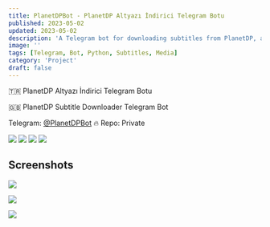 ```yaml
---
title: PlanetDPBot - PlanetDP Altyazı İndirici Telegram Botu
published: 2023-05-02
updated: 2023-05-02
description: 'A Telegram bot for downloading subtitles from PlanetDP, a Turkish subtitle database'
image: ''
tags: [Telegram, Bot, Python, Subtitles, Media]
category: 'Project'
draft: false
---
```


🇹🇷 PlanetDP Altyazı İndirici Telegram Botu

🇬🇧 PlanetDP Subtitle Downloader Telegram Bot

Telegram: [@PlanetDPBot](https://t.me/PlanetDPBot) 🔥 Repo: Private

[![](https://img.shields.io/twitter/follow/huzunluartemis?&label=twitter&color=blue&style=flat&logo=twitter)](https://twitter.com/HuzunluArtemis)
[![](https://img.shields.io/badge/telegram-up-blue?style=for-the-badge&logo=telegram&logoColor=blue&style=flat)](https://t.me/HuzunluArtemis)
[![](https://img.shields.io/endpoint?style=flat&url=https%3A%2F%2Frunkit.io%2Fdamiankrawczyk%2Ftelegram-badge%2Fbranches%2Fmaster%3Furl%3Dhttps%3A%2F%2Ft.me/HuzunluArtemis)](https://t.me/HuzunluArtemis)
[![](https://img.shields.io/badge/artemis.pages-.dev-blue?style=flat&logo=devdotto&style=flat)](https://artemis.pages.dev/)

## Screenshots

![](https://i.ibb.co/0QV42bh/235742854-9ae95bff-b797-48cb-9997-6dab065301b1.png)

![](https://i.ibb.co/nsFynz3/235743144-22cb6ca8-55ae-453a-8c11-b6aa8fde476b.png)

![](https://i.ibb.co/Qj0Vwbc/235743285-e8aef399-828c-4bf5-88f9-e797e9ff09e5.png)